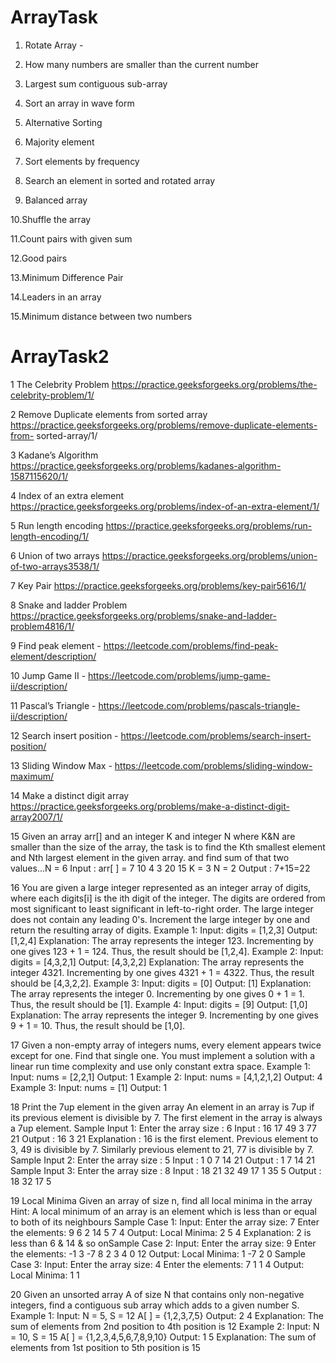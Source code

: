 # ArrayTask
1. Rotate Array -

2. How many numbers are smaller than the current number 

3. Largest sum contiguous sub-array 

4. Sort an array in wave form 

5. Alternative Sorting 

6. Majority element 

7. Sort elements by frequency 

8. Search an element in sorted and rotated array 

9. Balanced array 

10.Shuffle the array 

11.Count pairs with given sum 

12.Good pairs 

13.Minimum Difference Pair

14.Leaders in an array 

15.Minimum distance between two numbers 

# ArrayTask2
1 The Celebrity Problem
https://practice.geeksforgeeks.org/problems/the-celebrity-problem/1/
 
2 Remove Duplicate elements from sorted array
https://practice.geeksforgeeks.org/problems/remove-duplicate-elements-from-
sorted-array/1/

3 Kadane’s Algorithm
https://practice.geeksforgeeks.org/problems/kadanes-algorithm-1587115620/1/

4 Index of an extra element
https://practice.geeksforgeeks.org/problems/index-of-an-extra-element/1/

5 Run length encoding
https://practice.geeksforgeeks.org/problems/run-length-encoding/1/

6 Union of two arrays
https://practice.geeksforgeeks.org/problems/union-of-two-arrays3538/1/

7 Key Pair
https://practice.geeksforgeeks.org/problems/key-pair5616/1/

8 Snake and ladder Problem
https://practice.geeksforgeeks.org/problems/snake-and-ladder-problem4816/1/

9 Find peak element - https://leetcode.com/problems/find-peak-element/description/

10 Jump Game II - https://leetcode.com/problems/jump-game-ii/description/

11 Pascal’s Triangle -
https://leetcode.com/problems/pascals-triangle-ii/description/

12 Search insert position - https://leetcode.com/problems/search-insert-position/

13 Sliding Window Max - https://leetcode.com/problems/sliding-window-maximum/

14 Make a distinct digit array
https://practice.geeksforgeeks.org/problems/make-a-distinct-digit-array2007/1/

15 Given an array arr[] and an integer K and integer N where K&N are smaller than
the size of the array, the task is to find the Kth smallest element and Nth largest
element in the given array. and find sum of that two values...N = 6
Input : arr[ ] = 7 10 4 3 20 15 K = 3 N = 2
Output : 7+15=22

16 You are given a large integer represented as an integer array of digits, where
each digits[i] is the ith digit of the integer. The digits are ordered from most
significant to least significant in left-to-right order. The large integer does not
contain any leading 0's.
Increment the large integer by one and return the resulting array of digits.
Example 1:
Input: digits = [1,2,3]
Output: [1,2,4]
Explanation: The array represents the integer 123.
Incrementing by one gives 123 + 1 = 124.
Thus, the result should be [1,2,4].
Example 2:
Input: digits = [4,3,2,1]
Output: [4,3,2,2]
Explanation: The array represents the integer 4321.
Incrementing by one gives 4321 + 1 = 4322.
Thus, the result should be [4,3,2,2].
Example 3:
Input: digits = [0]
Output: [1]
Explanation: The array represents the integer 0.
Incrementing by one gives 0 + 1 = 1.
Thus, the result should be [1].
Example 4:
Input: digits = [9]
Output: [1,0]
Explanation: The array represents the integer 9.
Incrementing by one gives 9 + 1 = 10.
Thus, the result should be [1,0].

17 Given a non-empty array of integers nums, every element appears twice except
for one. Find that single one.
You must implement a solution with a linear run time complexity and use only
constant extra space.
Example 1:
Input: nums = [2,2,1]
Output: 1
Example 2:
Input: nums = [4,1,2,1,2]
Output: 4
Example 3:
Input: nums = [1]
Output: 1

18 Print the 7up element in the given array
An element in an array is 7up if its previous element is divisible by 7. The first
element in the array is always a 7up element.
Sample Input 1:
Enter the array size : 6
Input : 16 17 49 3 77 21
Output : 16 3 21
Explanation : 16 is the first element. Previous element to 3, 49 is divisible by 7.
Similarly previous element to 21, 77 is divisible by 7.
Sample Input 2:
Enter the array size : 5
Input : 1 0 7 14 21
Output : 1 7 14 21
Sample Input 3:
Enter the array size : 8
Input : 18 21 32 49 17 1 35 5
Output : 18 32 17 5

19 Local Minima Given an array of size n, find all local minima in the array Hint: A
local minimum of an array is an element which is less than or equal to both of its
neighbours
Sample Case 1:
Input:
Enter the array size: 7
Enter the elements: 9 6 2 14 5 7 4
Output:
Local Minima: 2 5 4
Explanation: 2 is less than 6 & 14 & so onSample Case 2:
Input:
Enter the array size: 9
Enter the elements: -1 3 -7 8 2 3 4 0 12
Output:
Local Minima: 1 -7 2 0
Sample Case 3:
Input:
Enter the array size: 4
Enter the elements: 7 1 1 4
Output:
Local Minima: 1 1

20 Given an unsorted array A of size N that contains only non-negative integers, find
a contiguous sub array which adds to a given number S.
Example 1:
Input: N = 5, S = 12
A[ ] = {1,2,3,7,5}
Output: 2 4
Explanation: The sum of elements from 2nd position to 4th position is 12
Example 2:
Input: N = 10, S = 15
A[ ] = {1,2,3,4,5,6,7,8,9,10}
Output: 1 5
Explanation: The sum of elements from 1st position to 5th position is 15
